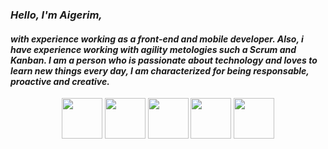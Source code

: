 <i><h3>Hello, I'm Aigerim,</h3>
<h4>
with experience working as a front-end and mobile developer. Also, i have experience working with agility metologies such a Scrum and Kanban. I am a person who is passionate about technology and loves to learn new things every day, I am characterized for being responsable, proactive and creative.</h4></i>
<p align="center">
 <img src="https://upload.wikimedia.org/wikipedia/commons/thumb/a/a7/React-icon.svg/1280px-React-icon.svg.png" width ='65px'> 
 <img src="https://img.icons8.com/color/452/redux.png" width ='65px'> 
 <img src="https://img.icons8.com/ios-filled/344/ios-logo.png" width ='65px'> 
 <img src="https://img.icons8.com/sf-regular-filled/344/android.png" width ='65px'> 
 <img src="[https://upload.wikimedia.org/wikipedia/commons/thumb/a/a7/React-icon.svg/1280px-React-icon.svg.png](https://img.icons8.com/external-tanah-basah-glyph-tanah-basah/344/external-JS-files-tanah-basah-glyph-tanah-basah.png)" width ='65px'> 
</p>
